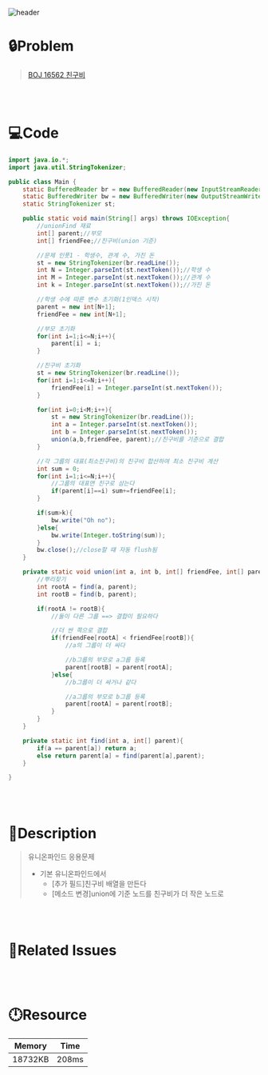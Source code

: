 ![header](https://capsule-render.vercel.app/api?type=waving&height=200&color=0:B2EㄹFF,100:A1AAF9&text=BOJ%2016562&fontColor=000000&fontAlign=80&fontAlignY=35&fontSize=50)

# **🔒Problem**

> [BOJ 16562 친구비](https://www.acmicpc.net/problem/16562)

<br>
<br>

# **💻Code**

```java
import java.io.*;
import java.util.StringTokenizer;

public class Main {
    static BufferedReader br = new BufferedReader(new InputStreamReader(System.in));
    static BufferedWriter bw = new BufferedWriter(new OutputStreamWriter(System.out));
    static StringTokenizer st;

    public static void main(String[] args) throws IOException{
        //unionFind 재료
        int[] parent;//부모
        int[] friendFee;//친구비(union 기준)

        //문제 인풋1 - 학생수, 관계 수, 가진 돈
        st = new StringTokenizer(br.readLine());
        int N = Integer.parseInt(st.nextToken());//학생 수
        int M = Integer.parseInt(st.nextToken());//관계 수
        int k = Integer.parseInt(st.nextToken());//가진 돈

        //학생 수에 따른 변수 초기화(1인덱스 시작)
        parent = new int[N+1];
        friendFee = new int[N+1];

        //부모 초기화
        for(int i=1;i<=N;i++){
            parent[i] = i;
        }

        //친구비 초기화
        st = new StringTokenizer(br.readLine());
        for(int i=1;i<=N;i++){
            friendFee[i] = Integer.parseInt(st.nextToken());
        }

        for(int i=0;i<M;i++){
            st = new StringTokenizer(br.readLine());
            int a = Integer.parseInt(st.nextToken());
            int b = Integer.parseInt(st.nextToken());
            union(a,b,friendFee, parent);//친구비를 기준으로 결합
        }

        //각 그룹의 대표(최소친구비)의 친구비 합산하여 최소 친구비 계산
        int sum = 0;
        for(int i=1;i<=N;i++){
            //그룹의 대표면 친구로 삼는다
            if(parent[i]==i) sum+=friendFee[i];
        }

        if(sum>k){
            bw.write("Oh no");
        }else{
            bw.write(Integer.toString(sum));
        }
        bw.close();//close할 떄 자동 flush됨
    }

    private static void union(int a, int b, int[] friendFee, int[] parent){
        //뿌리찾기
        int rootA = find(a, parent);
        int rootB = find(b, parent);

        if(rootA != rootB){
            //둘이 다른 그룹 ==> 결합이 필요하다

            //더 싼 쪽으로 결합
            if(friendFee[rootA] < friendFee[rootB]){
                //a의 그룹이 더 싸다

                //b그룹의 부모로 a그룹 등록
                parent[rootB] = parent[rootA];
            }else{
                //b그룹이 더 싸거나 같다

                //a그룹의 부모로 b그룹 등록
                parent[rootA] = parent[rootB];
            }
        }
    }

    private static int find(int a, int[] parent){
        if(a == parent[a]) return a;
        else return parent[a] = find(parent[a],parent);
    }

}
```

<br>
<br>

# **🔑Description**

> 유니온파인드 응용문제 
>
> - 기본 유니온파인드에서
>   - [추가 필드]친구비 배열을 만든다 
>   -  [메소드 변경]union에 기준 노드를 친구비가 더 작은 노드로

<br>
<br>

# **📑Related Issues**

> 

<br>
<br>

# **🕛Resource**

| Memory  | Time  |
| ------- | ----- |
| 18732KB | 208ms |
